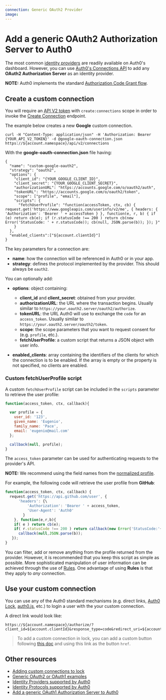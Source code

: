 ```yaml
---
connection: Generic OAuth2 Provider
image:
---
```


# Add a generic OAuth2 Authorization Server to Auth0

The most common [identity providers](/identityproviders) are readily available on Auth0's dashboard. However, you can use [Auth0's Connections API](/api/v2#!/Connections/post_connections) to add any **OAuth2 Authorization Server** as an identity provider.

**NOTE:**  Auth0 implements the standard [Authorization Code Grant flow](/protocols#oauth-server-side).

## Create a custom connection

You will require an [API V2 token](/api/v2/tokens) with `create:connections` scope in order to invoke the  [Create Connection](/api/v2#!/Connections/post_connections) endpoint. 

The example below creates a new **Google** custom connection. 

```
curl -H "Content-Type: application/json" -H 'Authorization: Bearer {YOUR_API_V2_TOKEN}' -d @google-oauth-connection.json https://${account.namespace}/api/v2/connections
```
With the **google-oauth-connection.json** file having:

```
{
  "name": "custom-google-oauth2",
  "strategy": "oauth2",
  "options": {
    "client_id": "{YOUR_GOOGLE_CLIENT_ID}",
    "client_secret": "{YOUR_GOOGLE_CLIENT_SECRET}",
    "authorizationURL": "https://accounts.google.com/o/oauth2/auth",
    "tokenURL": "https://accounts.google.com/o/oauth2/token",
    "scope": ["profile", "email"],
    "scripts": {
      "fetchUserProfile": "function(accessToken, ctx, cb) { request.get('https://www.googleapis.com/userinfo/v2/me', { headers: { 'Authorization': 'Bearer ' + accessToken } }, function(e, r, b) { if (e) return cb(e); if (r.statusCode !== 200 ) return cb(new Error('StatusCode: ' + r.statusCode)); cb(null, JSON.parse(b)); }); }"
    }
  },
  "enabled_clients":["${account.clientId}"]
}
```

The key parameters for a connection are:

* **name**: how the connection will be referenced in Auth0 or in your app.
* **strategy**: defines the protocol implemented by the provider. This should always be `oauth2`.

You can optionally add:

* **options**: object containing:

  * **client_id** and **client_secret**: obtained from your provider.
  * **authorizationURL**: the URL where the transaction begins. Usually similar to `https://your.oauth2.server/oauth2/authorize`.
  * **tokenURL**: the URL Auth0 will use to exchange the `code` for an `access_token`. Usually similar to `https://your.oauth2.server/oauth2/token`.
  * **scope**: the scope parameters that you want to request consent for (e.g. `profile`, etc.).
  * **fetchUserProfile**: a custom script that returns a JSON object with user info.

* **enabled_clients**: array containing the identifiers of the clients for which the connection is to be enabled. If the array is empty or the property is not specified, no clients are enabled.

### Custom fetchUserProfile script

A custom `fetchUserProfile` script can be included in the `scripts` parameter to retrieve the user profile:

```js
function(access_token, ctx, callback){

  var profile = {
    user_id: '123',
    given_name: 'Eugenio',
    family_name: 'Pace',
    email: 'eugenio@mail.com'
  };

  callback(null, profile);
}
```

The `access_token` parameter can be used for authenticating requests to the provider's API.

**NOTE:** We recommend using the field names from the [normalized profile](/user-profile#normalized-user-profile).

For example, the following code will retrieve the user profile from **GitHub**:

```js
function(access_token, ctx, callback) {
  request.get('https://api.github.com/user', {
      'headers': {\
          'Authorization': 'Bearer ' + access_token,
          'User-Agent': 'Auth0'
        }
    }, function(e,r,b){
    if( e ) return cb(e);
    if( r.statusCode !== 200 ) return callback(new Error('StatusCode:'+r.statusCode));
      callback(null,JSON.parse(b));
   });
}
```

You can filter, add or remove anything from the profile returned from the provider. However, it is recommended that you keep this script as simple as possible. More sophisticated manipulation of user information can be achieved through the use of [Rules](/rules). One advantage of using **Rules** is that they apply to *any* connection.

## Use your custom connection

You can use any of the Auth0 standard mechanisms (e.g. direct links, [Auth0 Lock](/lock), [auth0.js](/auth0js), etc.) to login a user with the your custom connection.

A direct link would look like:

    https://${account.namespace}/authorize/?client_id=${account.clientId}&response_type=code&redirect_uri=${account.callback}&state=OPAQUE_VALUE&connection=THE_NAME_OF_THE_CONNECTION

> To add a custom connection in lock, you can add a custom button following [this doc](/libraries/lock/ui-customization#adding-a-new-ui-element-using-javascript) and using this link as the button `href`.

## Other resources

* [Adding custom connections to lock](/libraries/lock/ui-customization#adding-a-new-ui-element-using-javascript)
* [Generic OAuth2 or OAuth1 examples](/oauth2-examples)
* [Identity Providers supported by Auth0](/identityproviders)
* [Identity Protocols supported by Auth0](/protocols)
* [Add a generic OAuth1 Authorization Server to Auth0](/oauth1)
